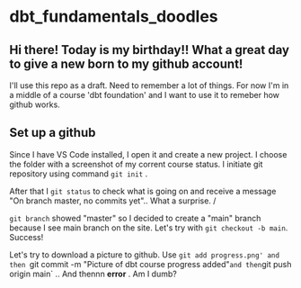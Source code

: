 # dbt_fundamentals_doodles
## Hi there! Today is my birthday!! What a great day to give a new born to my github account! 
I'll use this repo as a draft. Need to remember a lot of things.
For now I'm in a middle of a course 'dbt foundation' and I want to use it to remeber how github works.
## Set up a github
Since I have VS Code installed, I open it and create a new project. I choose the folder with a screenshot of my corrent course status.
I initiate git repository using command `git init` . 

After that I `git status` to check what is going on and receive a message "On branch master, no commits yet".. What a surprise. /

`git branch` showed "master" so I decided to create a "main" branch because I see main branch on the site. Let's try with `git checkout -b main`. Success!

Let's try to download a picture to github. Use `git add progress.png' and then `git commit -m "Picture of dbt course progress added"` and then `git push origin main` .. And thennn **error** . Am I dumb?



 
